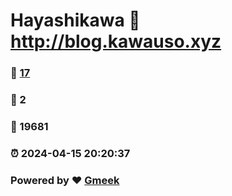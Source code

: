 # Hayashikawa :link: http://blog.kawauso.xyz 
### :page_facing_up: [17](http://blog.kawauso.xyz/tag.html) 
### :speech_balloon: 2 
### :hibiscus: 19681 
### :alarm_clock: 2024-04-15 20:20:37 
### Powered by :heart: [Gmeek](https://github.com/Meekdai/Gmeek)
